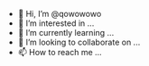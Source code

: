 - 👋 Hi, I’m @qowowowo
- 👀 I’m interested in ...
- 🌱 I’m currently learning ...
- 💞️ I’m looking to collaborate on ...
- 📫 How to reach me ...

<!---
qowowowo/qowowowo is a ✨ special ✨ repository because its `README.md` (this file) appears on your GitHub profile.
You can click the Preview link to take a look at your changes.
--->
